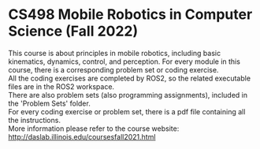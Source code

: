 # CS498 Mobile Robotics in Computer Science (Fall 2022)
This course is about principles in mobile robotics, including basic kinematics, dynamics, control, and perception. For every module in this course, there is a corresponding problem set or coding exercise. <br/>
All the coding exercises are completed by ROS2, so the related executable files are in the ROS2 workspace. <br/>
There are also problem sets (also programming assignments), included in the 'Problem Sets' folder. <br/>
For every coding exercise or problem set, there is a pdf file containing all the instructions. <br/>
More information please refer to the course website: http://daslab.illinois.edu/coursesfall2021.html
